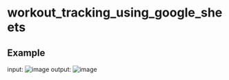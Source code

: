 # workout_tracking_using_google_sheets
## Example 
input:
![image](https://github.com/user-attachments/assets/f0d919bc-b671-48c3-a2ce-b9c3f444dd37)
output:
![image](https://github.com/user-attachments/assets/cf173fc5-2fa1-4805-8501-1aa1b877bde7)
